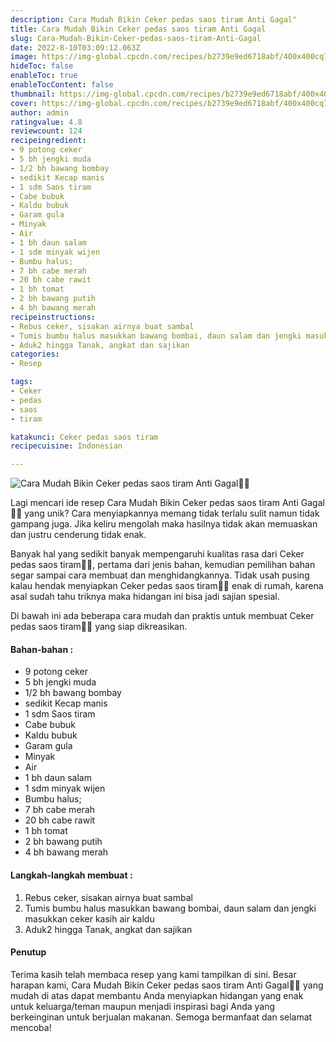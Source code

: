 ```yaml
---
description: Cara Mudah Bikin Ceker pedas saos tiram Anti Gagal"
title: Cara Mudah Bikin Ceker pedas saos tiram Anti Gagal
slug: Cara-Mudah-Bikin-Ceker-pedas-saos-tiram-Anti-Gagal
date: 2022-8-10T03:09:12.063Z
image: https://img-global.cpcdn.com/recipes/b2739e9ed6718abf/400x400cq70/photo.jpg
hideToc: false
enableToc: true
enableTocContent: false
thumbnail: https://img-global.cpcdn.com/recipes/b2739e9ed6718abf/400x400cq70/photo.jpg
cover: https://img-global.cpcdn.com/recipes/b2739e9ed6718abf/400x400cq70/photo.jpg
author: admin
ratingvalue: 4.8
reviewcount: 124
recipeingredient:
- 9 potong ceker
- 5 bh jengki muda
- 1/2 bh bawang bombay
- sedikit Kecap manis
- 1 sdm Saos tiram
- Cabe bubuk
- Kaldu bubuk
- Garam gula
- Minyak
- Air
- 1 bh daun salam
- 1 sdm minyak wijen
- Bumbu halus;
- 7 bh cabe merah
- 20 bh cabe rawit
- 1 bh tomat
- 2 bh bawang putih
- 4 bh bawang merah
recipeinstructions:
- Rebus ceker, sisakan airnya buat sambal
- Tumis bumbu halus masukkan bawang bombai, daun salam dan jengki masukkan ceker kasih air kaldu
- Aduk2 hingga Tanak, angkat dan sajikan
categories:
- Resep

tags:
- Ceker
- pedas
- saos
- tiram

katakunci: Ceker pedas saos tiram
recipecuisine: Indonesian

---
```


![Cara Mudah Bikin Ceker pedas saos tiram Anti Gagal👩‍🍳](https://img-global.cpcdn.com/recipes/b2739e9ed6718abf/400x400cq70/photo.jpg)

Lagi mencari ide resep Cara Mudah Bikin Ceker pedas saos tiram Anti Gagal👩‍🍳 yang unik? Cara menyiapkannya memang tidak terlalu sulit namun tidak gampang juga. Jika keliru mengolah maka hasilnya tidak akan memuaskan dan justru cenderung tidak enak.

Banyak hal yang sedikit banyak mempengaruhi kualitas rasa dari Ceker pedas saos tiram👩‍🍳, pertama dari jenis bahan, kemudian pemilihan bahan segar sampai cara membuat dan menghidangkannya. Tidak usah pusing kalau hendak menyiapkan Ceker pedas saos tiram👩‍🍳 enak di rumah, karena asal sudah tahu triknya maka hidangan ini bisa jadi sajian spesial.

Di bawah ini ada beberapa cara mudah dan praktis untuk membuat Ceker pedas saos tiram👩‍🍳 yang siap dikreasikan.

<!--inarticleads1-->

#### Bahan-bahan :

- 9 potong ceker
- 5 bh jengki muda
- 1/2 bh bawang bombay
- sedikit Kecap manis
- 1 sdm Saos tiram
- Cabe bubuk
- Kaldu bubuk
- Garam gula
- Minyak
- Air
- 1 bh daun salam
- 1 sdm minyak wijen
- Bumbu halus;
- 7 bh cabe merah
- 20 bh cabe rawit
- 1 bh tomat
- 2 bh bawang putih
- 4 bh bawang merah

<!--inarticleads2-->

#### Langkah-langkah membuat :

1. Rebus ceker, sisakan airnya buat sambal
1. Tumis bumbu halus masukkan bawang bombai, daun salam dan jengki masukkan ceker kasih air kaldu
1. Aduk2 hingga Tanak, angkat dan sajikan

#### Penutup

Terima kasih telah membaca resep yang kami tampilkan di sini. Besar harapan kami, Cara Mudah Bikin Ceker pedas saos tiram Anti Gagal👩‍🍳 yang mudah di atas dapat membantu Anda menyiapkan hidangan yang enak untuk keluarga/teman maupun menjadi inspirasi bagi Anda yang berkeinginan untuk berjualan makanan. Semoga bermanfaat dan selamat mencoba!